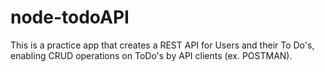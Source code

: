 # node-todoAPI

This is a practice app that creates a REST API for Users and their To Do's, enabling CRUD operations on ToDo's by API clients (ex. POSTMAN).
